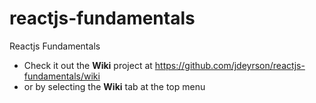 # reactjs-fundamentals
Reactjs Fundamentals

- Check it out the **Wiki** project at https://github.com/jdeyrson/reactjs-fundamentals/wiki
- or by selecting the **Wiki** tab at the top menu
